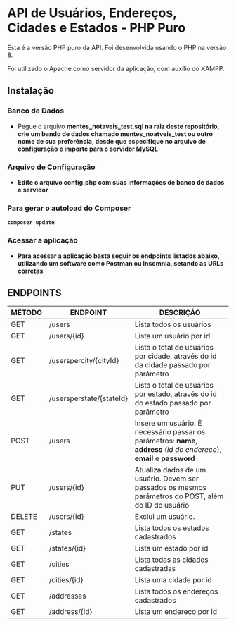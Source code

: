 # API de Usuários, Endereços, Cidades e Estados - PHP Puro

Esta é a versão PHP puro da API. Foi desenvolvida usando o PHP na versão 8.

Foi utilizado o Apache como servidor da aplicação, com auxílio do XAMPP.

## Instalação

### Banco de Dados
- Pegue o arquivo <b>mentes_notaveis_test.sql<b> na raiz deste repositório, crie um bando de dados chamado <b>mentes_noatveis_test</b> ou outro nome de sua preferência, desde que especifique no arquivo de configuração e importe para o servidor MySQL
  
### Arquivo de Configuração
- Edite o arquivo <b>config.php</b> com suas informações de banco de dados e servidor

### Para gerar o autoload do Composer
`composer update`
  
### Acessar a aplicação
- Para acessar a aplicação basta seguir os endpoints listados abaixo, utilizando um software como <b>Postman</b> ou <b>Insomnia</b>, setando as URLs corretas
  
## ENDPOINTS

MÉTODO | ENDPOINT | DESCRIÇÃO
------------|-----|------------
GET | /users | Lista todos os usuários
GET | /users/{id} | Lista um usuário por id
GET | /userspercity/{cityId} | Lista o total de usuários por cidade, através do id da cidade passado por parâmetro
GET | /usersperstate/{stateId} | Lista o total de usuários por estado, através do id do estado passado por parâmetro
POST | /users | Insere um usuário. É necessário passar os parâmetros: <b>name</b>, <b>address</b> (<i>id do endereco</i>), <b>email</b> e <b>password</b>
PUT | /users/{id} | Atualiza dados de um usuário. Devem ser passados os mesmos parâmetros do POST, além do ID do usuário
DELETE | /users/{id} | Exclui um usuário. 
GET | /states | Lista todos os estados cadastrados
GET | /states/{id} | Lista um estado por id
GET | /cities | Lista todas as cidades cadastradas
GET | /cities/{id} | Lista uma cidade por id
GET | /addresses | Lista todos os endereços cadastrados
GET | /address/{id} | Lista um endereço por id
